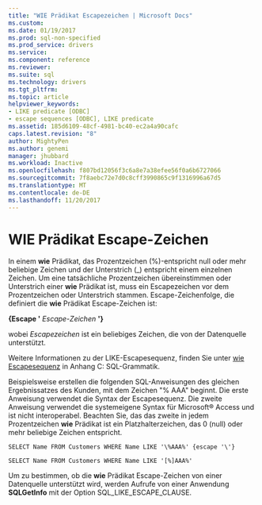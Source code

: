 ```yaml
---
title: "WIE Prädikat Escapezeichen | Microsoft Docs"
ms.custom: 
ms.date: 01/19/2017
ms.prod: sql-non-specified
ms.prod_service: drivers
ms.service: 
ms.component: reference
ms.reviewer: 
ms.suite: sql
ms.technology: drivers
ms.tgt_pltfrm: 
ms.topic: article
helpviewer_keywords:
- LIKE predicate [ODBC]
- escape sequences [ODBC], LIKE predicate
ms.assetid: 185d6109-48cf-4981-bc40-ec2a4a90cafc
caps.latest.revision: "8"
author: MightyPen
ms.author: genemi
manager: jhubbard
ms.workload: Inactive
ms.openlocfilehash: f807bd12056f3c6a8e7a38efee56f0a6b6727066
ms.sourcegitcommit: 7f8aebc72e7d0c8cff3990865c9f1316996a67d5
ms.translationtype: MT
ms.contentlocale: de-DE
ms.lasthandoff: 11/20/2017
---
```

# <a name="like-predicate-escape-character"></a>WIE Prädikat Escape-Zeichen
In einem **wie** Prädikat, das Prozentzeichen (%)-entspricht null oder mehr beliebige Zeichen und der Unterstrich (_) entspricht einem einzelnen Zeichen. Um eine tatsächliche Prozentzeichen übereinstimmen oder Unterstrich einer **wie** Prädikat ist, muss ein Escapezeichen vor dem Prozentzeichen oder Unterstrich stammen. Escape-Zeichenfolge, die definiert die **wie** Prädikat Escape-Zeichen ist:  
  
 **{Escape '** *Escape-Zeichen* **'}**  
  
 wobei *Escapezeichen* ist ein beliebiges Zeichen, die von der Datenquelle unterstützt.  
  
 Weitere Informationen zu der LIKE-Escapesequenz, finden Sie unter [wie Escapesequenz](../../../odbc/reference/appendixes/like-escape-sequence.md) in Anhang C: SQL-Grammatik.  
  
 Beispielsweise erstellen die folgenden SQL-Anweisungen des gleichen Ergebnissatzes des Kunden, mit dem Zeichen "% AAA" beginnt. Die erste Anweisung verwendet die Syntax der Escapesequenz. Die zweite Anweisung verwendet die systemeigene Syntax für Microsoft® Access und ist nicht interoperabel. Beachten Sie, das das zweite in jedem Prozentzeichen **wie** Prädikat ist ein Platzhalterzeichen, das 0 (null) oder mehr beliebige Zeichen entspricht.  
  
```  
SELECT Name FROM Customers WHERE Name LIKE '\%AAA%' {escape '\'}  
  
SELECT Name FROM Customers WHERE Name LIKE '[%]AAA%'  
```  
  
 Um zu bestimmen, ob die **wie** Prädikat Escape-Zeichen von einer Datenquelle unterstützt wird, werden Aufrufe von einer Anwendung **SQLGetInfo** mit der Option SQL_LIKE_ESCAPE_CLAUSE.
